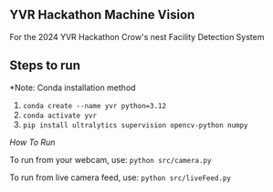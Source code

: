 ## YVR Hackathon Machine Vision

For the 2024 YVR Hackathon Crow's nest Facility Detection System

## Steps to run

*Note: Conda installation method
1. `conda create --name yvr python=3.12`
2. `conda activate yvr`
3. `pip install ultralytics supervision opencv-python numpy`

*How To Run*

To run from your webcam, use:
`python src/camera.py`

To run from live camera feed, use:
`python src/liveFeed.py`
